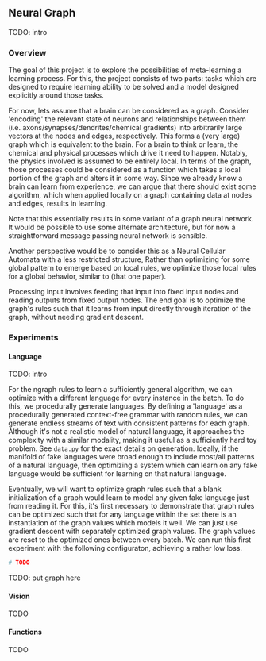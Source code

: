 ## Neural Graph

TODO: intro

### Overview

The goal of this project is to explore the possibilities of meta-learning a learning process. For this, the project consists of two parts: tasks which are designed to require learning ability to be solved and a model designed explicitly around those tasks. 

For now, lets assume that a brain can be considered as a graph. Consider 'encoding' the relevant state of neurons and relationships between them (i.e. axons/synapses/dendrites/chemical gradients) into arbitrarily large vectors at the nodes and edges, respectively. This forms a (very large) graph which is equivalent to the brain. For a brain to think or learn, the chemical and physical processes which drive it need to happen. Notably, the physics involved is assumed to be entirely local. In terms of the graph, those processes could be considered as a function which takes a local portion of the graph and alters it in some way. Since we already know a brain can learn from experience, we can argue that there should exist some algorithm, which when applied locally on a graph containing data at nodes and edges, results in learning. 

Note that this essentially results in some variant of a graph neural network. It would be possible to use some alternate architecture, but for now a straightforward message passing neural network is sensible.

Another perspective would be to consider this as a Neural Cellular Automata with a less restricted structure, Rather than optimizing for some global pattern to emerge based on local rules, we optimize those local rules for a global behavior, similar to (that one paper).

Processing input involves feeding that input into fixed input nodes and reading outputs from fixed output nodes. The end goal is to optimize the graph's rules such that it learns from input directly through iteration of the graph, without needing gradient descent.

### Experiments

#### Language

TODO: intro

For the ngraph rules to learn a sufficiently general algorithm, we can optimize with a different language for every instance in the batch. To do this, we procedurally generate languages. By defining a 'language' as a procedurally generated context-free grammar with random rules, we can generate endless streams of text with consistent patterns for each graph. Although it's not a realistic model of natural language, it approaches the complexity with a similar modality, making it useful as a sufficiently hard toy problem. See `data.py` for the exact details on generation. Ideally, if the manifold of fake languages were broad enough to include most/all patterns of a natural language, then optimizing a system which can learn on any fake language would be sufficient for learning on that natural language.

Eventually, we will want to optimize graph rules such that a blank initialization of a graph would learn to model any given fake language just from reading it. For this, it's first necessary to demonstrate that graph rules can be optimized such that for any language within the set there is an instantiation of the graph values which models it well. We can just use gradient descent with  separately optimized graph values. The graph values are reset to the optimized ones between every batch. We can run this first experiment with the following configuraton, achieving a rather low loss.

```bash
# TODO
```

TODO: put graph here

#### Vision

TODO

#### Functions

TODO